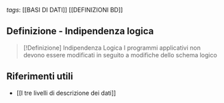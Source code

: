 *tags*: [[BASI DI DATI]] [[DEFINIZIONI BD]]

## Definizione - Indipendenza logica

> [!Definizione] Indipendenza Logica
> I programmi applicativi non devono essere modificati in seguito a modifiche dello schema logico

## Riferimenti utili

* [[I tre livelli di descrizione dei dati]]
